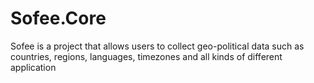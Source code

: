 # Sofee.Core
Sofee is a project that allows users to collect geo-political data such as countries, regions, languages, timezones and all kinds of different application
